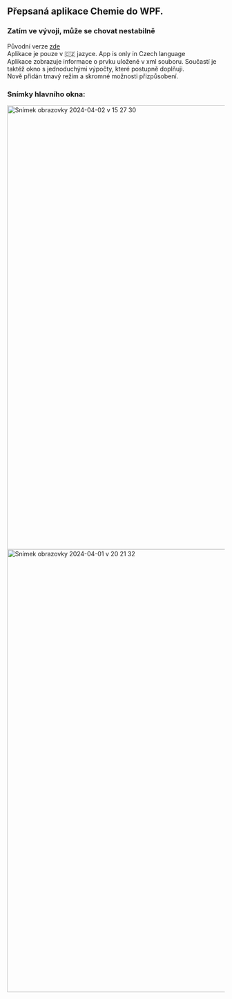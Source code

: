 ## Přepsaná aplikace Chemie do WPF. 
### Zatím ve vývoji, může se chovat nestabilně
<p>Původní verze <a href="https://github.com/Johan5140/ChemieApp">zde</a></br>
Aplikace je pouze v 🇨🇿 jazyce. App is only in Czech language</br>
Aplikace zobrazuje informace o prvku uložené v xml souboru. Součastí je taktéž okno s jednoduchými výpočty, které postupně doplňuji.</br>
Nově přidán tmavý režim a skromné možnosti přizpůsobení.</p>

### Snímky hlavního okna:
<img width="1025" alt="Snímek obrazovky 2024-04-02 v 15 27 30" src="https://github.com/Johan5140/Chemie-new/assets/159197308/a4b090fe-8889-4109-9f92-db6037579e03">
<img width="1023" alt="Snímek obrazovky 2024-04-01 v 20 21 32" src="https://github.com/Johan5140/Chemie-new/assets/159197308/7c39f8d1-1d6c-4ea5-81b9-d740071be826">
